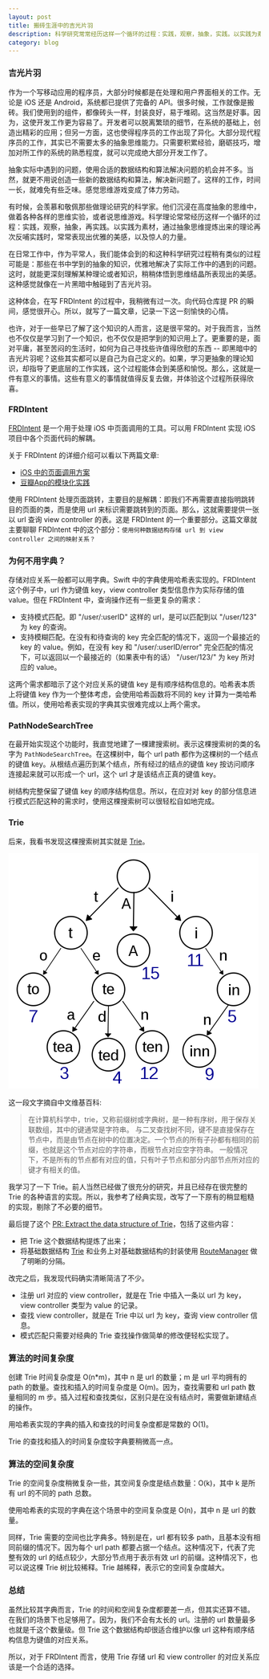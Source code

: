 ```yaml
---
layout: post
title: 搬砖生涯中的吉光片羽
description: 科学研究常常经历这样一个循环的过程：实践，观察，抽象，实践。以实践为素材，通过抽象思维提炼出来的理论再次反哺实践时，常常表现出优雅的美感，以及惊人的力量。在日常工作中，我们能体会到的和科学研究过程稍有类似的过程可能是：在书中学到的那些抽象的知识，优雅地解决了实际工作中的遇到的问题。这时，就能更深刻体会某种理论或者知识，稍稍触碰到思维所表现出的美感。这种感觉就像在一片混沌中触碰到了吉光片羽。
category: blog
---
```


### 吉光片羽

作为一个写移动应用的程序员，大部分时候都是在处理和用户界面相关的工作。无论是 iOS 还是 Android，系统都已提供了完备的 API。很多时候，工作就像是搬砖。我们使用到的组件，都像砖头一样，封装良好，易于堆砌。这当然是好事。因为，这使开发工作更为容易了。开发者可以脱离繁琐的细节，在系统的基础上，创造出精彩的应用；但另一方面，这也使得程序员的工作出现了异化。大部分现代程序员的工作，其实已不需要太多的抽象思维能力。只需要积累经验，磨砺技巧，增加对所工作的系统的熟悉程度，就可以完成绝大部分开发工作了。

抽象实际中遇到的问题，使用合适的数据结构和算法解决问题的机会并不多。当然，就更不用说创造一些新的数据结构和算法，解决新问题了。这样的工作，时间一长，就难免有些乏味。感觉思维游戏变成了体力劳动。

有时候，会羡慕和敬佩那些做理论研究的科学家。他们沉浸在高度抽象的思维中，做着各种各样的思维实验，或者说思维游戏。科学理论常常经历这样一个循环的过程：实践，观察，抽象，再实践。以实践为素材，通过抽象思维提炼出来的理论再次反哺实践时，常常表现出优雅的美感，以及惊人的力量。

在日常工作中，作为平常人，我们能体会到的和这种科学研究过程稍有类似的过程可能是：那些在书中学到的抽象的知识，优雅地解决了实际工作中的遇到的问题。这时，就能更深刻理解某种理论或者知识，稍稍体悟到思维结晶所表现出的美感。这种感觉就像在一片黑暗中触碰到了吉光片羽。

这种体会，在写 FRDIntent 的过程中，我稍微有过一次。向代码仓库提 PR 的瞬间，感觉很开心。所以，就写了一篇文章，记录一下这一刻愉快的心情。

也许，对于一些早已了解了这个知识的人而言，这是很平常的。对于我而言，当然也不仅仅是学习到了一个知识，也不仅仅是把学到的知识用上了。更重要的是，面对平庸，甚至苦闷的生活时，如何为自己寻找些许值得欣慰的东西 -- 即黑暗中的吉光片羽呢？这些其实都可以是自己为自己定义的。如果，学习更抽象的理论知识，却指导了更底层的工作实践，这个过程能体会到美感和愉悦。那么，这就是一件有意义的事情。这些有意义的事情就值得反复去做，并体验这个过程所获得欣喜。

### FRDIntent

[FRDIntent](https://github.com/douban/FRDIntent) 是一个用于处理 iOS 中页面调用的工具。可以用 FRDIntent 实现 iOS 项目中各个页面代码的解耦。

关于 FRDIntent 的详细介绍可以看以下两篇文章:

- [iOS 中的页面调用方案](http://lincode.github.io/Launch-ViewController)
- [豆瓣App的模块化实践](http://lincode.github.io/Modularity)

使用 FRDIntent 处理页面跳转，主要目的是解耦：即我们不再需要直接指明跳转目的页面的类，而是使用 url 来标识需要跳转到的页面。那么，这就需要提供一张以 url 查询 view controller 的表。这是 FRDIntent 的一个重要部分。这篇文章就主要聊聊 FRDIntent 中的这个部分：`使用何种数据结构存储 url 到 view controller 之间的映射关系？`

### 为何不用字典？

存储对应关系一般都可以用字典。Swift 中的字典使用哈希表实现的。FRDIntent 这个例子中，url 作为键值 key，view controller 类型信息作为实际存储的值 value。但在 FRDIntent 中，查询操作还有一些更复杂的需求：

- 支持模式匹配。即 "/user/:userID" 这样的 url，是可以匹配到以 "/user/123" 为 key 的查询。
- 支持模糊匹配。在没有和待查询的 key 完全匹配的情况下，返回一个最接近的 key 的 value。例如，在没有 key 和 "/user/:userID/error" 完全匹配的情况下，可以返回以一个最接近的（如果表中有的话） "/user/123/" 为 key 所对应的 value。

这两个需求都暗示了这个对应关系的键值 key 是有顺序结构信息的。哈希表本质上将键值 key 作为一个整体考虑，会使用哈希函数将不同的 key 计算为一类哈希值。所以，使用哈希表实现的字典其实很难完成以上两个需求。

### PathNodeSearchTree

在最开始实现这个功能时，我直觉地建了一棵建搜索树。表示这棵搜索树的类的名字为 `PathNodeSearchTree`。在这棵树中，每个 url path 都作为这棵树的一个结点的键值 key。从根结点遍历到某个结点，所有经过的结点的键值 key 按访问顺序连接起来就可以形成一个 url，这个 url 才是该结点正真的键值 key。

树结构完整保留了键值 key 的顺序结构信息。所以，在应对对 key 的部分信息进行模式匹配这种的需求时，使用这棵搜索树可以很轻松自如地完成。

### Trie

后来，我看书发现这棵搜索树其实就是 [Trie](https://en.wikipedia.org/wiki/Trie)。

![Trie](/images/blog/Trie.png)

这一段文字摘自中文维基百科:

>在计算机科学中，trie，又称前缀树或字典树，是一种有序树，用于保存关联数组，其中的键通常是字符串。
>与二叉查找树不同，键不是直接保存在节点中，而是由节点在树中的位置决定。一个节点的所有子孙都有相同的前缀，也就是这个节点对应的字符串，而根节点对应空字符串。
>一般情况下，不是所有的节点都有对应的值，只有叶子节点和部分内部节点所对应的键才有相关的值。

我学习了一下 Trie。前人当然已经做了很充分的研究，并且已经存在很完整的 Trie 的各种语言的实现。所以，我参考了经典实现，改写了一下原有的稍显粗糙的实现，剔除了不必要的细节。

最后提了这个 [PR: Extract the data structure of Trie](https://github.com/douban/FRDIntent/pull/19/)，包括了这些内容：

- 把 Trie 这个数据结构提炼了出来；
- 将基础数据结构 [Trie](https://github.com/douban/FRDIntent/blob/master/FRDIntent/Source/Core/Trie.swift) 和业务上对基础数据结构的封装使用 [RouteManager](https://github.com/douban/FRDIntent/blob/master/FRDIntent/Source/Core/RouteManager.swift) 做了明晰的分隔。

改完之后，我发现代码确实清晰简洁了不少。

- 注册 url 对应的 view controller，就是在 Trie 中插入一条以 url 为 key，view controller 类型为 value 的记录。
- 查找 view controller，就是在 Trie 中以 url 为 key，查询 view controller 信息。
- 模式匹配只需要对经典的 Trie 查找操作做简单的修改便轻松实现了。

### 算法的时间复杂度

创建 Trie 时间复杂度是 O(n*m)，其中 n 是 url 的数量；m 是 url 平均拥有的 path 的数量。查找和插入的时间复杂度是 O(m)。因为，查找需要和 url path 数量相同的 m 步。插入过程和查找类似，区别只是在没有结点时，需要做新建结点的操作。

用哈希表实现的字典的插入和查找的时间复杂度都是常数的 O(1)。

Trie 的查找和插入的时间复杂度较字典要稍微高一点。

### 算法的空间复杂度

Trie 的空间复杂度稍微复杂一些，其空间复杂度是结点数量：O(k)，其中 k 是所有 url 的不同的 path 总数。

使用哈希表的实现的字典在这个场景中的空间复杂度是 O(n)，其中 n 是 url 的数量。

同样，Trie 需要的空间也比字典多。特别是在，url 都有较多 path，且基本没有相同前缀的情况下。因为每个 url path 都要占据一个结点。这种情况下，代表了完整有效的 url 的结点较少，大部分节点用于表示有效 url 的前缀。这种情况下，也可以说这棵 Trie 树比较稀释。Trie 越稀释，表示它的空间复杂度越大。

### 总结

虽然比较其字典而言，Trie 的时间和空间复杂度都要差一点，但其实还算不错。在我们的场景下也足够用了。因为，我们不会有太长的 url。注册的 url 数量最多也就是千这个数量级。但 Trie 这个数据结构却很适合维护以像 url 这种有顺序结构信息为键值的对应关系。

所以，对于 FRDIntent 而言，使用 Trie 存储 url 和 view controller 的对应关系应该是一个合适的选择。
